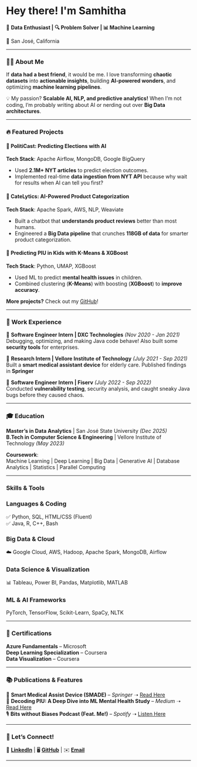 # Hey there! I'm Samhitha  

🚀 **Data Enthusiast | 🔍 Problem Solver | 📊 Machine Learning**  

📍 San José, California 

---

### 👩‍💻 About Me  
If **data had a best friend**, it would be me. I love transforming **chaotic datasets** into **actionable insights**, building **AI-powered wonders**, and optimizing **machine learning pipelines**.  

💡 My passion? **Scalable AI, NLP, and predictive analytics!** When I’m not coding, I’m probably writing about AI or nerding out over **Big Data architectures**.  

---
### 🔥 Featured Projects  

#### 🔹 **PolitiCast: Predicting Elections with AI**  
**Tech Stack**: Apache Airflow, MongoDB, Google BigQuery  
- Used **2.1M+ NYT articles** to predict election outcomes.   
- Implemented real-time **data ingestion from NYT API** because why wait for results when AI can tell you first?  

#### 🔹 **CateLytics: AI-Powered Product Categorization**  
**Tech Stack**: Apache Spark, AWS, NLP, Weaviate  
- Built a chatbot that **understands product reviews** better than most humans.   
- Engineered a **Big Data pipeline** that crunches **118GB of data** for smarter product categorization.  

#### 🔹 **Predicting PIU in Kids with K-Means & XGBoost**  
**Tech Stack**: Python, UMAP, XGBoost  
- Used ML to predict **mental health issues** in children.  
- Combined clustering (**K-Means**) with boosting (**XGBoost**) to **improve accuracy**.  

**More projects?** Check out my [GitHub](https://github.com/samhithamuvva)!  

---
### 💼 Work Experience  

🔹 **Software Engineer Intern | DXC Technologies** _(Nov 2020 - Jan 2021)_  
Debugging, optimizing, and making Java code behave! Also built some **security tools** for enterprises.  

🔹 **Research Intern | Vellore Institute of Technology** _(July 2021 - Sep 2021)_  
Built a **smart medical assistant device** for elderly care. Published findings in **Springer**   

🔹 **Software Engineer Intern | Fiserv** _(July 2022 - Sep 2022)_  
Conducted **vulnerability testing**, security analysis, and caught sneaky Java bugs before they caused chaos.  

---

### 🎓 Education  

**Master’s in Data Analytics** | San José State University _(Dec 2025)_  
**B.Tech in Computer Science & Engineering** | Vellore Institute of Technology _(May 2023)_  

**Coursework**:  
Machine Learning | Deep Learning | Big Data | Generative AI | Database Analytics | Statistics | Parallel Computing  

---

### Skills & Tools  

### **Languages & Coding**  
✅ Python, SQL, HTML/CSS (Fluent)  
✅ Java, R, C++, Bash

### **Big Data & Cloud**  
☁️ Google Cloud, AWS, Hadoop, Apache Spark, MongoDB, Airflow  

### **Data Science & Visualization**  
📊 Tableau, Power BI, Pandas, Matplotlib, MATLAB  

### **ML & AI Frameworks**  
PyTorch, TensorFlow, Scikit-Learn, SpaCy, NLTK  

---

### 🏅 Certifications  
 **Azure Fundamentals** – Microsoft  
**Deep Learning Specialization** – Coursera  
**Data Visualization** – Coursera  

---

### 📚 Publications & Features  

📖 **Smart Medical Assist Device (SMADE)** – _Springer_ ➝ [Read Here](https://link.springer.com/chapter/10.1007/978-3-031-11633-9_19)  
📖 **Decoding PIU: A Deep Dive into ML Mental Health Study** – _Medium_ ➝ [Read Here](https://medium.com/@samhitha.muvva/decoding-piu-a-deep-dive-into-ioannidis-et-al-s-2016-machine-learning-study-f2103ba5cf21)  
🎙️ **Bits without Biases Podcast (Feat. Me!)** – _Spotify_ ➝ [Listen Here](https://open.spotify.com/episode/6s9ngTeoKvmIdBcyOZimeO)  

---

### 📣 Let’s Connect!  

🔗 **[LinkedIn](https://www.linkedin.com/in/samhitha-muvva-1b1944189/)** | 🖥️ **[GitHub](https://github.com/samhithamuvva)** | ✉️ **[Email](mailto:samhitha.muvva@sjsu.edu)**  

---
